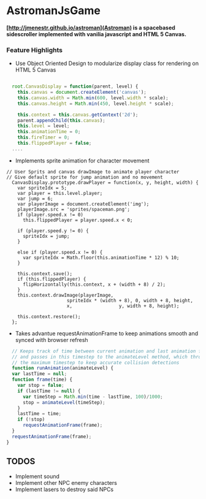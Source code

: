 # AstromanJsGame
__[http://jmenestr.github.io/astroman](Astroman) is a spacebased sidescroller implemented with vanilia javascript and HTML 5 Canvas.__ 

### Feature Highlights 


* Use Object Oriented Design to modularize display class for rendering on HTML 5 Canvas 

``` javascript 

  root.CanvasDisplay = function(parent, level) {
    this.canvas = document.createElement('canvas');
    this.canvas.width = Math.min(600, level.width * scale);
    this.canvas.height = Math.min(450, level.height * scale);

    this.context = this.canvas.getContext('2d');
    parent.appendChild(this.canvas);
    this.level = level;
    this.animationTime = 0;
    this.fireTimer = 0;
    this.flippedPlayer = false;
  ....
  ``` 

  * Implements sprite animation for character movement

  ```javascripot 
  // User Sprits and canvas drawImage to animate player character 
  // Give default sprite for jump animation and no movement 
    CanvasDisplay.prototype.drawPlayer = function(x, y, height, width) {
      var spriteIdx = 5;
      var player = this.level.player;
      var jump = 6;
      var playerImage = document.createElement('img');
      playerImage.src = 'sprites/spaceman.png';
      if (player.speed.x != 0)
        this.flippedPlayer = player.speed.x < 0;

      if (player.speed.y != 0) {
        spriteIdx = jump;
      }

      else if (player.speed.x != 0) {
        var spriteIdx = Math.floor(this.animationTime * 12) % 10;
      }

      this.context.save();
      if (this.flippedPlayer) {
        flipHorizontally(this.context, x + (width + 8) / 2);
      }
      this.context.drawImage(playerImage, 
                        spriteIdx * (width + 8), 0, width + 8, height,
                        x,                 y, width + 8, height);

      this.context.restore();
    };

``` 

* Takes advantue requestAnimationFrame to keep animations smooth and synced with browser refresh 

```javascript 
  // Keeps track of time between current animation and last animation frames
  // and passes in this timestep to the animateLevel method, which throttles  
  // the maximum timestep to keep accurate collision detections 
  function runAnimation(animateLevel) {
  var lastTime = null;
  function frame(time) {
    var stop = false;
    if (lastTime != null) {
      var timeStep = Math.min(time - lastTime, 100)/1000;
      stop = animateLevel(timeStep);
    }
    lastTime = time;
    if (!stop)
      requestAnimationFrame(frame);
  }
  requestAnimationFrame(frame);
}

```

## TODOS

* Implement sound
* Implement other NPC enemy characters
* Implement lasers to destroy said NPCs
